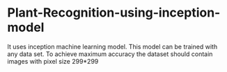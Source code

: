 # Plant-Recognition-using-inception-model

It uses inception machine learning model. This model can be trained with any data set. To achieve maximum accuracy the dataset should contain images with pixel size 299*299
